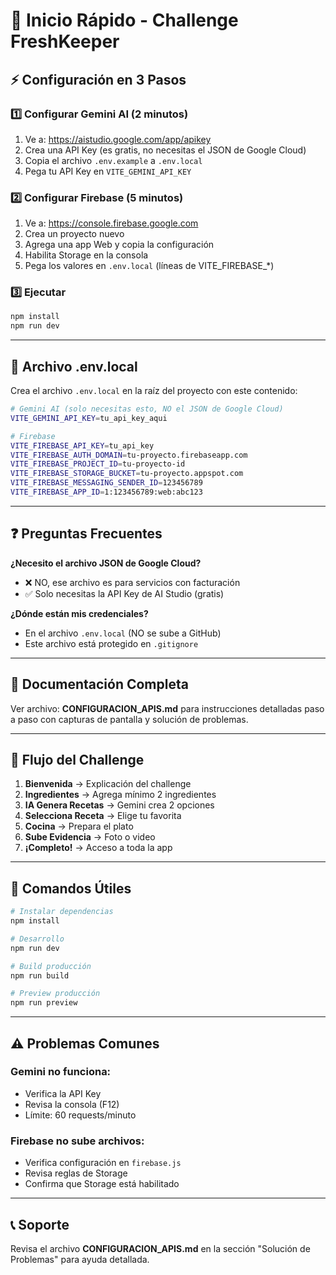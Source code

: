 # 🚀 Inicio Rápido - Challenge FreshKeeper

## ⚡ Configuración en 3 Pasos

### 1️⃣ Configurar Gemini AI (2 minutos)

1. Ve a: https://aistudio.google.com/app/apikey
2. Crea una API Key (es gratis, no necesitas el JSON de Google Cloud)
3. Copia el archivo `.env.example` a `.env.local`
4. Pega tu API Key en `VITE_GEMINI_API_KEY`

### 2️⃣ Configurar Firebase (5 minutos)

1. Ve a: https://console.firebase.google.com
2. Crea un proyecto nuevo
3. Agrega una app Web y copia la configuración
4. Habilita Storage en la consola
5. Pega los valores en `.env.local` (líneas de VITE_FIREBASE_*)

### 3️⃣ Ejecutar

```bash
npm install
npm run dev
```

---

## 📝 Archivo .env.local

Crea el archivo `.env.local` en la raíz del proyecto con este contenido:

```bash
# Gemini AI (solo necesitas esto, NO el JSON de Google Cloud)
VITE_GEMINI_API_KEY=tu_api_key_aqui

# Firebase
VITE_FIREBASE_API_KEY=tu_api_key
VITE_FIREBASE_AUTH_DOMAIN=tu-proyecto.firebaseapp.com
VITE_FIREBASE_PROJECT_ID=tu-proyecto-id
VITE_FIREBASE_STORAGE_BUCKET=tu-proyecto.appspot.com
VITE_FIREBASE_MESSAGING_SENDER_ID=123456789
VITE_FIREBASE_APP_ID=1:123456789:web:abc123
```

---

## ❓ Preguntas Frecuentes

**¿Necesito el archivo JSON de Google Cloud?**
- ❌ NO, ese archivo es para servicios con facturación
- ✅ Solo necesitas la API Key de AI Studio (gratis)

**¿Dónde están mis credenciales?**
- En el archivo `.env.local` (NO se sube a GitHub)
- Este archivo está protegido en `.gitignore`

---

## 📖 Documentación Completa

Ver archivo: **CONFIGURACION_APIS.md** para instrucciones detalladas paso a paso con capturas de pantalla y solución de problemas.

---

## 🎯 Flujo del Challenge

1. **Bienvenida** → Explicación del challenge
2. **Ingredientes** → Agrega mínimo 2 ingredientes
3. **IA Genera Recetas** → Gemini crea 2 opciones
4. **Selecciona Receta** → Elige tu favorita
5. **Cocina** → Prepara el plato
6. **Sube Evidencia** → Foto o video
7. **¡Completo!** → Acceso a toda la app

---

## 🔧 Comandos Útiles

```bash
# Instalar dependencias
npm install

# Desarrollo
npm run dev

# Build producción
npm run build

# Preview producción
npm run preview
```

---

## ⚠️ Problemas Comunes

### Gemini no funciona:
- Verifica la API Key
- Revisa la consola (F12)
- Límite: 60 requests/minuto

### Firebase no sube archivos:
- Verifica configuración en `firebase.js`
- Revisa reglas de Storage
- Confirma que Storage está habilitado

---

## 📞 Soporte

Revisa el archivo **CONFIGURACION_APIS.md** en la sección "Solución de Problemas" para ayuda detallada.

